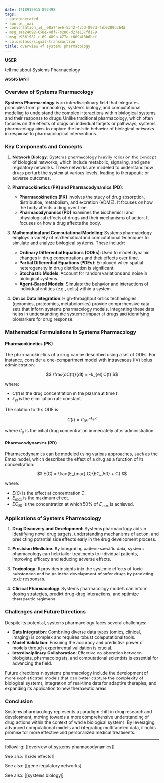 ```yaml
---
date: 1718919915.892498
tags:
- autogenerated
- source__oai
- conversation_id__e8a74ee6-5342-4cdd-897d-f5b0289dc64d
- msg_aaa24092-658e-4df7-9286-d27e107fd179
- msg_c9661981-c169-489b-877a-c0094f8b6bcf
- colorclass/signal-transduction
title: overview of systems pharmacology
---
```


**USER**

tell me about Systems Pharmacology


**ASSISTANT**

### Overview of Systems Pharmacology

**Systems Pharmacology** is an interdisciplinary field that integrates principles from pharmacology, systems biology, and computational modeling to understand the complex interactions within biological systems and their response to drugs. Unlike traditional pharmacology, which often focuses on the effects of drugs on individual targets or pathways, systems pharmacology aims to capture the holistic behavior of biological networks in response to pharmacological interventions.

### Key Components and Concepts

1. **Network Biology**:
   Systems pharmacology heavily relies on the concept of biological networks, which include metabolic, signaling, and gene regulatory networks. These networks are modeled to understand how drugs perturb the system at various levels, leading to therapeutic or adverse outcomes.

2. **Pharmacokinetics (PK) and Pharmacodynamics (PD)**:
   - **Pharmacokinetics (PK)** involves the study of drug absorption, distribution, metabolism, and excretion (ADME). It focuses on how the body affects a drug over time.
   - **Pharmacodynamics (PD)** examines the biochemical and physiological effects of drugs and their mechanisms of action. It focuses on how a drug affects the body.

3. **Mathematical and Computational Modeling**:
   Systems pharmacology employs a variety of mathematical and computational techniques to simulate and analyze biological systems. These include:
   - **Ordinary Differential Equations (ODEs)**: Used to model dynamic changes in drug concentrations and their effects over time.
   - **Partial Differential Equations (PDEs)**: Employed when spatial heterogeneity in drug distribution is significant.
   - **Stochastic Models**: Account for random variations and noise in biological systems.
   - **Agent-Based Models**: Simulate the behavior and interactions of individual entities (e.g., cells) within a system.

4. **Omics Data Integration**:
   High-throughput omics technologies (genomics, proteomics, metabolomics) provide comprehensive data sets that inform systems pharmacology models. Integrating these data helps in understanding the systemic impact of drugs and identifying biomarkers for drug response.

### Mathematical Formulations in Systems Pharmacology

#### Pharmacokinetics (PK)

The pharmacokinetics of a drug can be described using a set of ODEs. For instance, consider a one-compartment model with intravenous (IV) bolus administration:

$$
\frac{dC(t)}{dt} = -k_{el} C(t)
$$

where:
- $C(t)$ is the drug concentration in the plasma at time $t$.
- $k_{el}$ is the elimination rate constant.

The solution to this ODE is:

$$
C(t) = C_0 e^{-k_{el} t}
$$

where $C_0$ is the initial drug concentration immediately after administration.

#### Pharmacodynamics (PD)

Pharmacodynamics can be modeled using various approaches, such as the Emax model, which describes the effect of a drug as a function of its concentration:

$$
E(C) = \frac{E_{max} C}{EC_{50} + C}
$$

where:
- $E(C)$ is the effect at concentration $C$.
- $E_{max}$ is the maximum effect.
- $EC_{50}$ is the concentration at which 50% of $E_{max}$ is achieved.

### Applications of Systems Pharmacology

1. **Drug Discovery and Development**:
   Systems pharmacology aids in identifying novel drug targets, understanding mechanisms of action, and predicting potential side effects early in the drug development process.

2. **Precision Medicine**:
   By integrating patient-specific data, systems pharmacology can help tailor treatments to individual patients, improving efficacy and reducing adverse effects.

3. **Toxicology**:
   It provides insights into the systemic effects of toxic substances and helps in the development of safer drugs by predicting toxic responses.

4. **Clinical Pharmacology**:
   Systems pharmacology models can inform dosing strategies, predict drug-drug interactions, and optimize therapeutic regimens.

### Challenges and Future Directions

Despite its potential, systems pharmacology faces several challenges:
- **Data Integration**: Combining diverse data types (omics, clinical, imaging) is complex and requires robust computational tools.
- **Model Validation**: Ensuring the accuracy and predictive power of models through experimental validation is crucial.
- **Interdisciplinary Collaboration**: Effective collaboration between biologists, pharmacologists, and computational scientists is essential for advancing the field.

Future directions in systems pharmacology include the development of more sophisticated models that can better capture the complexity of biological systems, integration of real-time data for adaptive therapies, and expanding its application to new therapeutic areas.

### Conclusion

Systems pharmacology represents a paradigm shift in drug research and development, moving towards a more comprehensive understanding of drug actions within the context of whole biological systems. By leveraging advanced computational models and integrating multifaceted data, it holds promise for more effective and personalized medical treatments.


---


following: [[overview of systems pharmacodynamics]]

See also: [[side effects]]


See also: [[gene regulatory networks]]


See also: [[systems biology]]